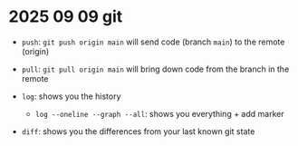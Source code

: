 # 2025 09 09 git

- `push`: `git push origin main` will send code (branch `main`) to the remote (origin)
- `pull`: `git pull origin main` will bring down code from the branch in the remote


- `log`: shows you the history
  - `log --oneline --graph --all`: shows you everything + add marker
- `diff`: shows you the differences from your last known git state
